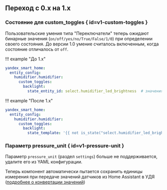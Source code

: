 ## Переход с 0.x на 1.x
### Состояние для custom_toggles { id=v1-custom-toggles }
Пользовательские умения типа "Переключатели" теперь ожидают бинарные значения (`on/off/yes/no/True/False/1/0`) при определении своего состояния. 
До версии 1.0 умение считалось включенным, когда состояние отличалось от `off`.

!!! example "До 1.х"
  ```yaml
  yandex_smart_home:
    entity_config:
      humidifier.humidifier:
        custom_toggles:
          backlight:
            state_entity_id: select.humidifier_led_brightness  # значения high/med/off
  ```

!!! example "После 1.х"
  ```yaml
  yandex_smart_home:
    entity_config:
      humidifier.humidifier:
        custom_toggles:
          backlight:
            state_template: '{{ not is_state("select.humidifier_led_brightness", "off") }}' 

  ```

### Параметр pressure_unit { id=v1-pressure-unit }
Параметр `pressure_unit` (раздел `settings`) больше не поддерживается, удалите его из YAML конфигурации.

Теперь компонент автоматически пытается сохранить единицы измерения при передаче значений датчиков из Home Assistant в УДЯ ([подробнее о конвертации значений](devices/sensor/float.md#unit-conversion))
